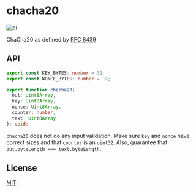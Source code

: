 # chacha20

![ci](https://github.com/chiefbiiko/chacha20/workflows/ci/badge.svg)

ChaCha20 as defined by [RFC 8439](https://tools.ietf.org/html/rfc8439)

## API

``` ts
export const KEY_BYTES: number = 32;
export const NONCE_BYTES: number = 12;

export function chacha20(
  out: Uint8Array,
  key: Uint8Array,
  nonce: Uint8Array,
  counter: number,
  text: Uint8Array
): void;
```

`chacha20` does not do any input validation. Make sure `key` and `nonce` have correct sizes and that `counter` is an `uint32`. Also, guarantee that `out.byteLength === text.byteLength`.

## License

[MIT](./LICENSE)